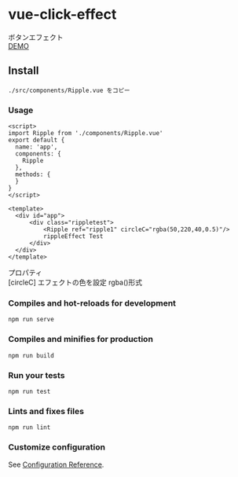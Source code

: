 # vue-click-effect
ボタンエフェクト  
[DEMO](https://large014.github.io/vue-click-effect/)
## Install
```
./src/components/Ripple.vue をコピー
```

### Usage
```
<script>
import Ripple from './components/Ripple.vue'
export default {
  name: 'app',
  components: {
    Ripple
  },
  methods: {
  }
}
</script>

<template>
  <div id="app">
      <div class="rippletest">
          <Ripple ref="ripple1" circleC="rgba(50,220,40,0.5)"/>
          rippleEffect Test
      </div>
  </div>
</template>
```
プロパティ  
[circleC] エフェクトの色を設定 rgba()形式

### Compiles and hot-reloads for development
```
npm run serve
```

### Compiles and minifies for production
```
npm run build
```

### Run your tests
```
npm run test
```

### Lints and fixes files
```
npm run lint
```

### Customize configuration
See [Configuration Reference](https://cli.vuejs.org/config/).
